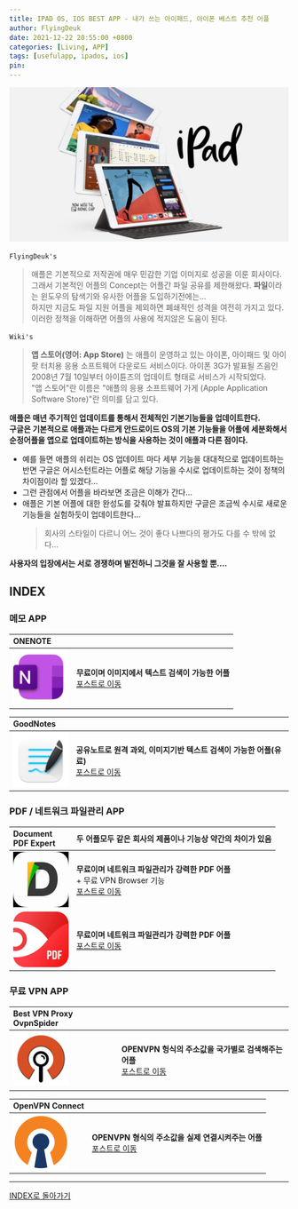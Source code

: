 ```yaml
---
title: IPAD OS, IOS BEST APP - 내가 쓰는 아이패드, 아이폰 베스트 추천 어플
author: FlyingDeuk
date: 2021-12-22 20:55:00 +0800
categories: [Living, APP]
tags: [usefulapp, ipados, ios]
pin:
---
```


![ipad](/img/living/ipad/ipad.jpg)

`FlyingDeuk's`
> 애플은 기본적으로 저작권에 매우 민감한 기업 이미지로 성공을 이룬 회사이다. <br>
그래서 기본적인 어플의 Concept는 어플간 파일 공유를 제한해왔다. **파일**이라는 윈도우의 탐색기와 유사한 어플을 도입하기전에는...<br>
하지만 지금도 파일 지원 어플을 제외하면 폐쇄적인 성격을 여전히 가지고 있다. <br>
이러한 정책을 이해하면 어플의 사용에 적지않은 도움이 된다.

`Wiki's`
>**앱 스토어(영어: App Store)** 는 애플이 운영하고 있는 아이폰, 아이패드 및 아이팟 터치용 응용 소프트웨어 다운로드 서비스이다. 아이폰 3G가 발표될 즈음인 2008년 7월 10일부터 아이튠즈의 업데이트 형태로 서비스가 시작되었다. <br>
"앱 스토어"란 이름은 "애플의 응용 소프트웨어 가게 (Apple Application Software Store)"란 의미를 담고 있다.

**애플은 매년 주기적인 업데이트를 통해서 전체적인 기본기능들을 업데이트한다.** <br>
**구글은 기본적으로 애플과는 다르게 안드로이드 OS의 기본 기능들을 어플에 세분화해서 순정어플을 앱으로 업데이트하는 방식을 사용하는 것이 애플과 다른 점이다.** <br>
- 예를 들면 애플의 쉬리는 OS 업데이트 마다 세부 기능을 대대적으로 업데이트하는 반면 구글은 어시스턴트라는 어플로 해당 기능을 수시로 업데이트하는 것이 정책의 차이점이라 할 있겠다...
- 그런 관점에서 어플을 바라보면 조금은 이해가 간다...
- 애플은 기본 어플에 대한 완성도를 갖춰야 발표하지만 구글은 조금씩 수시로 새로운 기능들을 실험하듯이 업데이트한다...
  > 회사의 스타일이 다르니 어느 것이 좋다 나쁘다의 평가도 다를 수 밖에 없다...

**사용자의 입장에서는 서로 경쟁하며 발전하니 그것을 잘 사용할 뿐....**

## INDEX

### 메모 APP

| **ONENOTE**          |                 |
|:-------------------------|:-----------------|
| ![onenote](/img/living/app/onenote.png) |**무료이며 이미지에서 텍스트 검색이 가능한 어플** <br> [포스트로 이동](/posts/onenote/)|

| **GoodNotes**          |                 |
|:-------------------------|:-----------------|
| ![goodnotes](/img/living/app/goodnotes.png) |**공유노트로 원격 과외, 이미지기반 텍스트 검색이 가능한 어플(유료)** <br> [포스트로 이동](/posts/goodnotes/)|

### PDF / 네트워크 파일관리 APP

| **Document<br>PDF Expert** | 두 어플모두 같은 회사의 제품이나 기능상 약간의 차이가 있음|
|:-------------------------|:-----------------|
| ![onenote](/img/living/app/document.png) |**무료이며 네트워크 파일관리가 강력한 PDF 어플**<br> + 무료 VPN Browser 기능  <br> [포스트로 이동](/posts/documents/)|
| ![onenote](/img/living/app/pdfexpert.png) |**무료이며 네트워크 파일관리가 강력한 PDF 어플** <br> [포스트로 이동](/posts/documents/)|

### 무료 VPN APP

| **Best VPN Proxy OvpnSpider**          |                 |
|:-------------------------|:-----------------|
| ![search](/img/living/app/spider.png) |**OPENVPN 헝식의 주소값을 국가별로 검색해주는 어플** <br> [포스트로 이동](/posts/IpadVPN/)|

| **OpenVPN Connect**          |                 |
|:-------------------------|:-----------------|
| ![search](/img/living/app/openvpn.png) |**OPENVPN 형식의 주소값을 실제 연결시켜주는 어플** <br> [포스트로 이동](/posts/IpadVPN/)|


----

[INDEX로 돌아가기](/posts/Ipad/)
